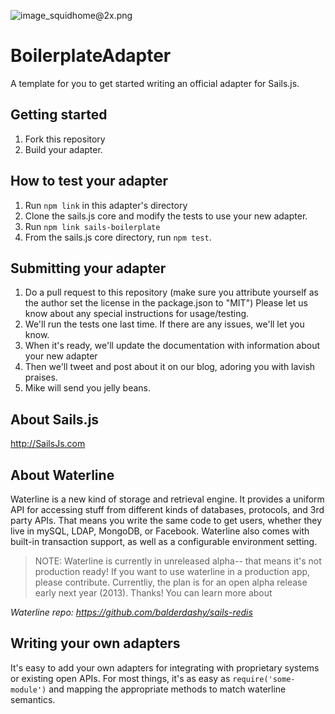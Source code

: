 ![image_squidhome@2x.png](http://i.imgur.com/RIvu9.png) 

# BoilerplateAdapter

A template for you to get started writing an official adapter for Sails.js.

## Getting started

1) Fork this repository
2) Build your adapter.

## How to test your adapter

1) Run `npm link` in this adapter's directory
2) Clone the sails.js core and modify the tests to use your new adapter.
3) Run `npm link sails-boilerplate`
4) From the sails.js core directory, run `npm test`.

## Submitting your adapter
1) Do a pull request to this repository (make sure you attribute yourself as the author set the license in the package.json to "MIT")  Please let us know about any special instructions for usage/testing.
2) We'll run the tests one last time.  If there are any issues, we'll let you know.
3) When it's ready, we'll update the documentation with information about your new adapter
4) Then we'll tweet and post about it on our blog, adoring you with lavish praises.
5) Mike will send you jelly beans.


## About Sails.js
http://SailsJs.com


## About Waterline
Waterline is a new kind of storage and retrieval engine.  It provides a uniform API for accessing stuff from different kinds of databases, protocols, and 3rd party APIs.  That means you write the same code to get users, whether they live in mySQL, LDAP, MongoDB, or Facebook.
Waterline also comes with built-in transaction support, as well as a configurable environment setting. 
> NOTE: Waterline is currently in unreleased alpha-- that means it's not production ready!  If you want to use waterline in a production app, please contribute.  Currentliy, the plan is for an open alpha release early next year (2013).  Thanks!
You can learn more about

*Waterline repo: https://github.com/balderdashy/sails-redis*


## Writing your own adapters
It's easy to add your own adapters for integrating with proprietary systems or existing open APIs.  For most things, it's as easy as `require('some-module')` and mapping the appropriate methods to match waterline semantics.